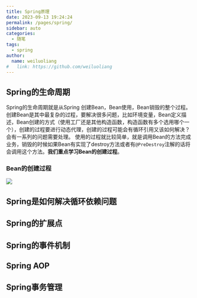 ```yaml
---
title: Spring原理
date: 2023-09-13 19:24:24
permalink: /pages/spring/
sidebar: auto
categories:
  - 随笔
tags:
  - spring
author: 
  name: weiluoliang
#   link: https://github.com/weiluoliang
---
```


## Spring的生命周期
Spring的生命周期就是从Spring 创建Bean，Bean使用，Bean销毁的整个过程。创建Bean是其中最复杂的过程，要解决很多问题，比如环境变量，Bean定义描述，Bean创建的方式（使用工厂还是其他构造函数，构造函数有多个选用哪个一个），创建的过程要进行动态代理，创建的过程可能会有循环引用又该如何解决？会有一系列的问题需要处理。  使用的过程就比较简单，就是调用Bean的方法完成业务，销毁的时候如果Bean有实现了destroy方法或者有`@PreDestroy`注解的话将会调用这个方法。**我们重点学习Bean的创建过程**。

<!-- more -->

### Bean的创建过程

![](https://images.luoliang.top/spring-01.jpg)

## Spring是如何解决循环依赖问题


## Spring的扩展点 


## Spring的事件机制  


## Spring AOP



## Spring事务管理



